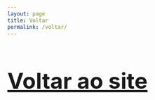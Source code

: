 ```yaml
---
layout: page
title: Voltar
permalink: /voltar/
---
```


<h1 style="font-size:50px"><a href="d-camargo.github.io">Voltar ao site</a></h1>